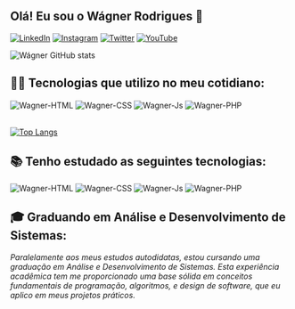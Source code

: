 ## **Olá! Eu sou o Wágner Rodrigues 🙋**

[![LinkedIn](https://img.shields.io/badge/LinkedIn-0077B5?style=for-the-badge&logo=linkedin&logoColor=white)](https://www.linkedin.com/in/w%C3%A1gner-rodrigues-8078ba291)
[![Instagram](https://img.shields.io/badge/Instagram-E4405F?style=for-the-badge&logo=instagram&logoColor=white)](https://www.instagram.com/wagnerrodrigues.dev/)
[![Twitter](https://img.shields.io/badge/Twitter-1DA1F2?style=for-the-badge&logo=twitter&logoColor=white)]()
[![YouTube](https://img.shields.io/badge/YouTube-FF0000?style=for-the-badge&logo=youtube&logoColor=white)]()

![Wágner GitHub stats](https://github-readme-stats.vercel.app/api?username=waagnerrodrigues&show_icons=true&theme=tokyonight)

## 🧑‍💻 Tecnologias que utilizo no meu cotidiano:

<div style="display: inline_block">
  <img align="center" alt="Wagner-HTML" src="https://img.shields.io/badge/HTML5-E34F26?style=for-the-badge&logo=html5&logoColor=white" alt="html5">
  <img align="center" alt="Wagner-CSS" src="https://img.shields.io/badge/CSS3-1572B6?style=for-the-badge&logo=css3&logoColor=white" alt="css3">
  <img align="center" alt="Wagner-Js" src="https://img.shields.io/badge/JavaScript-F7DF1E?style=for-the-badge&logo=javascript&logoColor=black" alt="javascript">
  <img align="center" alt="Wagner-PHP" src="https://img.shields.io/badge/PHP-777BB4?style=for-the-badge&logo=php&logoColor=white" alt="php">
</div>

<br>
 
[![Top Langs](https://github-readme-stats.vercel.app/api/top-langs/?username=waagnerrodrigues&layout=donut)](https://github.com/waagnerrodrigues/github-readme-stats)

## 📚 Tenho estudado as seguintes tecnologias:

<div style="display: inline_block">
  <img align="center" alt="Wagner-HTML" src="https://img.shields.io/badge/HTML5-E34F26?style=for-the-badge&logo=html5&logoColor=white" alt="html5">
  <img align="center" alt="Wagner-CSS" src="https://img.shields.io/badge/CSS3-1572B6?style=for-the-badge&logo=css3&logoColor=white" alt="css3">
  <img align="center" alt="Wagner-Js" src="https://img.shields.io/badge/JavaScript-F7DF1E?style=for-the-badge&logo=javascript&logoColor=black" alt="javascript">
  <img align="center" alt="Wagner-PHP" src="https://img.shields.io/badge/PHP-777BB4?style=for-the-badge&logo=php&logoColor=white" alt="php">
</div>

## 🎓 Graduando em Análise e Desenvolvimento de Sistemas:
*Paralelamente aos meus estudos autodidatas, estou cursando uma graduação em Análise e Desenvolvimento de Sistemas. Esta experiência acadêmica tem me proporcionado uma base sólida em conceitos fundamentais de programação, algoritmos, e design de software, que eu aplico em meus projetos práticos.*
